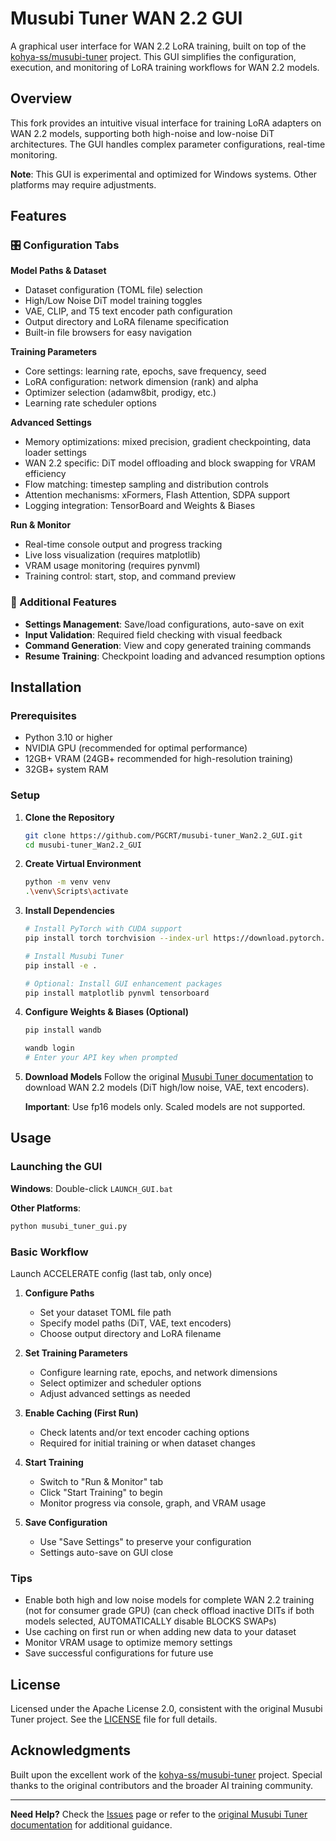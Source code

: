 # Musubi Tuner WAN 2.2 GUI

A graphical user interface for WAN 2.2 LoRA training, built on top of the [kohya-ss/musubi-tuner](https://github.com/kohya-ss/musubi-tuner) project. This GUI simplifies the configuration, execution, and monitoring of LoRA training workflows for WAN 2.2 models.

## Overview

This fork provides an intuitive visual interface for training LoRA adapters on WAN 2.2 models, supporting both high-noise and low-noise DiT architectures. The GUI handles complex parameter configurations, real-time monitoring.

**Note**: This GUI is experimental and optimized for Windows systems. Other platforms may require adjustments.

## Features

### 🎛️ Configuration Tabs

**Model Paths & Dataset**
- Dataset configuration (TOML file) selection
- High/Low Noise DiT model training toggles
- VAE, CLIP, and T5 text encoder path configuration
- Output directory and LoRA filename specification
- Built-in file browsers for easy navigation

**Training Parameters**
- Core settings: learning rate, epochs, save frequency, seed
- LoRA configuration: network dimension (rank) and alpha
- Optimizer selection (adamw8bit, prodigy, etc.)
- Learning rate scheduler options

**Advanced Settings**
- Memory optimizations: mixed precision, gradient checkpointing, data loader settings
- WAN 2.2 specific: DiT model offloading and block swapping for VRAM efficiency
- Flow matching: timestep sampling and distribution controls
- Attention mechanisms: xFormers, Flash Attention, SDPA support
- Logging integration: TensorBoard and Weights & Biases

**Run & Monitor**
- Real-time console output and progress tracking
- Live loss visualization (requires matplotlib)
- VRAM usage monitoring (requires pynvml)
- Training control: start, stop, and command preview

### 🔧 Additional Features

- **Settings Management**: Save/load configurations, auto-save on exit
- **Input Validation**: Required field checking with visual feedback
- **Command Generation**: View and copy generated training commands
- **Resume Training**: Checkpoint loading and advanced resumption options

## Installation

### Prerequisites

- Python 3.10 or higher
- NVIDIA GPU (recommended for optimal performance)
- 12GB+ VRAM (24GB+ recommended for high-resolution training)
- 32GB+ system RAM

### Setup

1. **Clone the Repository**
   ```bash
   git clone https://github.com/PGCRT/musubi-tuner_Wan2.2_GUI.git
   cd musubi-tuner_Wan2.2_GUI
   ```

2. **Create Virtual Environment**
   ```bash
   python -m venv venv
   .\venv\Scripts\activate

3. **Install Dependencies**
   ```bash
   # Install PyTorch with CUDA support
   pip install torch torchvision --index-url https://download.pytorch.org/whl/cu124
   
   # Install Musubi Tuner
   pip install -e .
   
   # Optional: Install GUI enhancement packages
   pip install matplotlib pynvml tensorboard

4. **Configure Weights & Biases (Optional)**
   ```bash
   pip install wandb
   ```
   ```bash
   wandb login
   # Enter your API key when prompted
   ```

5. **Download Models**
   Follow the original [Musubi Tuner documentation](https://github.com/kohya-ss/musubi-tuner) to download WAN 2.2 models (DiT high/low noise, VAE, text encoders).

   **Important**: Use fp16 models only. Scaled models are not supported.

## Usage


### Launching the GUI

**Windows**: Double-click `LAUNCH_GUI.bat`

**Other Platforms**: 
```bash
python musubi_tuner_gui.py
```

### Basic Workflow

Launch ACCELERATE config (last tab, only once)

1. **Configure Paths**
   - Set your dataset TOML file path
   - Specify model paths (DiT, VAE, text encoders)
   - Choose output directory and LoRA filename

2. **Set Training Parameters**
   - Configure learning rate, epochs, and network dimensions
   - Select optimizer and scheduler options
   - Adjust advanced settings as needed

3. **Enable Caching (First Run)**
   - Check latents and/or text encoder caching options
   - Required for initial training or when dataset changes

4. **Start Training**
   - Switch to "Run & Monitor" tab
   - Click "Start Training" to begin
   - Monitor progress via console, graph, and VRAM usage

5. **Save Configuration**
   - Use "Save Settings" to preserve your configuration
   - Settings auto-save on GUI close

### Tips

- Enable both high and low noise models for complete WAN 2.2 training (not for consumer grade GPU) (can check offload inactive DITs if both models selected, AUTOMATICALLY disable BLOCKS SWAPs)
- Use caching on first run or when adding new data to your dataset
- Monitor VRAM usage to optimize memory settings
- Save successful configurations for future use

## License

Licensed under the Apache License 2.0, consistent with the original Musubi Tuner project. See the [LICENSE](LICENSE) file for full details.

## Acknowledgments

Built upon the excellent work of the [kohya-ss/musubi-tuner](https://github.com/kohya-ss/musubi-tuner) project. Special thanks to the original contributors and the broader AI training community.

---

**Need Help?** Check the [Issues](https://github.com/PGCRT/musubi-tuner_Wan2.2_GUI/issues) page or refer to the [original Musubi Tuner documentation](https://github.com/kohya-ss/musubi-tuner) for additional guidance.

